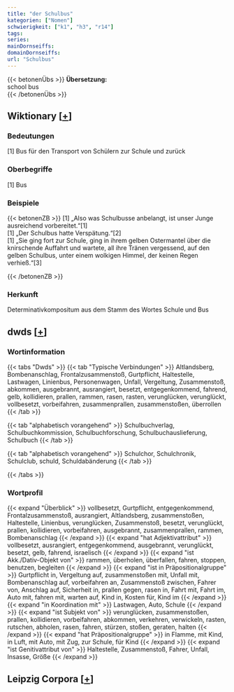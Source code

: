 ```yaml
---
title: "der Schulbus"
kategorien: ["Nomen"]
schwierigkeit: ["k1", "h3", "r14"]
tags:
series:
mainDornseiffs:
domainDornseiffs:
url: "Schulbus"
---
```


{{< betonenÜbs >}}
**Übersetzung:**  
school bus  
{{< /betonenÜbs >}}

## Wiktionary [[+](https://de.wiktionary.org/wiki/Schulbus)]

### Bedeutungen
[1] Bus für den Transport von Schülern zur Schule und zurück  

### Oberbegriffe
[1] Bus  

### Beispiele
{{< betonenZB >}}
[1] „Also was Schulbusse anbelangt, ist unser Junge ausreichend vorbereitet.“[1]  
[1] „Der Schulbus hatte Verspätung.“[2]  
[1] „Sie ging fort zur Schule, ging in ihrem gelben Ostermantel über die knirschende Auffahrt und wartete, all ihre Tränen vergessend, auf den gelben Schulbus, unter einem wolkigen Himmel, der keinen Regen verhieß.“[3]  

{{< /betonenZB >}}
### Herkunft
Determinativkompositum aus dem Stamm des Wortes Schule und Bus  



## dwds [[+](https://www.dwds.de/wb/Schulbus)]

### Wortinformation
{{< tabs "Dwds" >}}
{{< tab "Typische Verbindungen" >}}
Altlandsberg, Bombenanschlag, Frontalzusammenstoß, Gurtpflicht, Haltestelle, Lastwagen, Linienbus, Personenwagen, Unfall, Vergeltung, Zusammenstoß, abkommen, ausgebrannt, ausrangiert, besetzt, entgegenkommend, fahrend, gelb, kollidieren, prallen, rammen, rasen, rasten, verunglücken, verunglückt, vollbesetzt, vorbeifahren, zusammenprallen, zusammenstoßen, überrollen
{{< /tab >}}

{{< tab "alphabetisch vorangehend" >}}
Schulbuchverlag, Schulbuchkommission, Schulbuchforschung, Schulbuchauslieferung, Schulbuch
{{< /tab >}}

{{< tab "alphabetisch vorangehend" >}}
Schulchor, Schulchronik, Schulclub, schuld, Schuldabänderung
{{< /tab >}}

{{< /tabs >}}

### Wortprofil
{{< expand "Überblick" >}} vollbesetzt, Gurtpflicht, entgegenkommend, Frontalzusammenstoß, ausrangiert, Altlandsberg, zusammenstoßen, Haltestelle, Linienbus, verunglücken, Zusammenstoß, besetzt, verunglückt, prallen, kollidieren, vorbeifahren, ausgebrannt, zusammenprallen, rammen, Bombenanschlag {{< /expand >}}
{{< expand "hat Adjektivattribut" >}} vollbesetzt, ausrangiert, entgegenkommend, ausgebrannt, verunglückt, besetzt, gelb, fahrend, israelisch {{< /expand >}}
{{< expand "ist Akk./Dativ-Objekt von" >}} rammen, überholen, überfallen, fahren, stoppen, benutzen, begleiten {{< /expand >}}
{{< expand "ist in Präpositionalgruppe" >}} Gurtpflicht in, Vergeltung auf, zusammenstoßen mit, Unfall mit, Bombenanschlag auf, vorbeifahren an, Zusammenstoß zwischen, Fahrer von, Anschlag auf, Sicherheit in, prallen gegen, rasen in, Fahrt mit, Fahrt im, Auto mit, fahren mit, warten auf, Kind in, Kosten für, Kind im {{< /expand >}}
{{< expand "in Koordination mit" >}} Lastwagen, Auto, Schule {{< /expand >}}
{{< expand "ist Subjekt von" >}} verunglücken, zusammenstoßen, prallen, kollidieren, vorbeifahren, abkommen, verkehren, verwickeln, rasten, rutschen, abholen, rasen, fahren, stürzen, stoßen, geraten, halten {{< /expand >}}
{{< expand "hat Präpositionalgruppe" >}} in Flamme, mit Kind, in Luft, mit Auto, mit Zug, zur Schule, für Kind {{< /expand >}}
{{< expand "ist Genitivattribut von" >}} Haltestelle, Zusammenstoß, Fahrer, Unfall, Insasse, Größe {{< /expand >}}

## Leipzig Corpora [[+](https://corpora.uni-leipzig.de/en/res?word=Schulbus&corpusId=deu_newscrawl-public_2018)]

